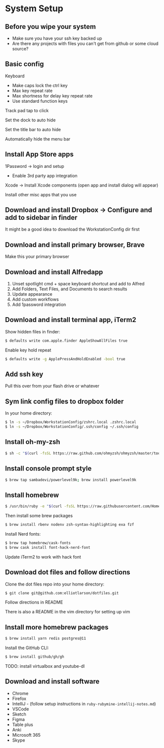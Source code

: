 # System Setup

## Before you wipe your system 

* Make sure you have your ssh key backed up
* Are there any projects with files you can't get from github or some cloud source?

## Basic config

Keyboard

* Make caps lock the ctrl key
* Max key repeat rate
* Max shortness for delay key repeat rate
* Use standard function keys

Track pad tap to click

Set the dock to auto hide

Set the title bar to auto hide

Automatically hide the menu bar

## Install App Store apps

1Password -> login and setup

* Enable 3rd party app integration

Xcode -> Install Xcode components (open app and install dialog will appear)

Install other misc apps that you use

## Download and install Dropbox -> Configure and add to sidebar in finder

It might be a good idea to download the WorkstationConfig dir first

## Download and install primary browser, Brave

Make this your primary browser

## Download and install Alfredapp

1. Unset spotlight cmd + space keyboard shortcut and add to Alfred 
2. Add Folders, Text Files, and Documents to search results
3. Update appearance 
4. Add custom workflows
5. Add 1password integration

## Download and install terminal app, iTerm2

Show hidden files in finder:

```sh
$ defaults write com.apple.finder AppleShowAllFiles true
```

Enable key hold repeat

```sh
$ defaults write -g ApplePressAndHoldEnabled -bool true
```

## Add ssh key

Pull this over from your flash drive or whatever

## Sym link config files to dropbox folder

In your home directory:

```sh
$ ln -s ~/Dropbox/WorkstationConfig/zshrc.local .zshrc.local
$ ln -s ~/Dropbox/WorkstationConfig/.ssh/config ~/.ssh/config
```

## Install oh-my-zsh

```sh
$ sh -c "$(curl -fsSL https://raw.github.com/ohmyzsh/ohmyzsh/master/tools/install.sh)"
```

## Install console prompt style

```sh
$ brew tap sambadevi/powerlevel9k; brew install powerlevel9k
```

## Install homebrew

```sh
$ /usr/bin/ruby -e "$(curl -fsSL https://raw.githubusercontent.com/Homebrew/install/master/install)"
```

Then install some brew packages

```sh
$ brew install rbenv nodenv zsh-syntax-highlighting exa fzf
```

Install Nerd fonts:

```sh
$ brew tap homebrew/cask-fonts
$ brew cask install font-hack-nerd-font
```

Update iTerm2 to work with hack font

## Download dot files and follow directions

Clone the dot files repo into your home directory:

```sh
$ git clone git@github.com:elliotlarson/dotfiles.git
```

Follow directions in README 

There is also a README in the vim directory for setting up vim

## Install more homebrew packages 

```sh 
$ brew install yarn redis postgres@11
```

Install the GitHub CLI:

```sh
$ brew install github/gh/gh
```

TODO: install virtualbox and youtube-dl

## Download and install software

* Chrome
* Firefox
* IntelliJ - (follow setup instructions in `ruby-rubymine-intellij-notes.md`)
* VSCode
* Sketch 
* Figma 
* Table plus 
* Anki
* Microsoft 365 
* Skype
